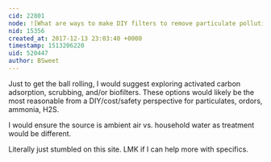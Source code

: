 ```yaml
---
cid: 22801
node: ![What are ways to make DIY filters to remove particulate pollution from indoor air?](../notes/Zengirl2/12-12-2017/what-are-ways-to-make-diy-filters-to-remove-particulate-pollution-from-indoor-air)
nid: 15356
created_at: 2017-12-13 23:03:40 +0000
timestamp: 1513206220
uid: 520447
author: BSweet
---
```


Just to get the ball rolling, I would suggest exploring activated carbon adsorption, scrubbing, and/or biofilters. These options would likely be the most reasonable from a DIY/cost/safety perspective for particulates, ordors, ammonia, H2S.

I would ensure the source is ambient air vs. household water as treatment would be different. 

Literally just stumbled on this site. LMK if I can help more with specifics. 